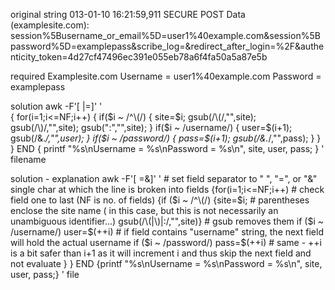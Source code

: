 original string
013-01-10 16:21:59,911 SECURE POST Data (examplesite.com):
session%5Busername_or_email%5D=user1%40example.com&session%5Bpassword%5D=examplepass&scribe_log=&redirect_after_login=%2F&authenticity_token=4d27cf47496ec391e055eb78a6f4fa50a5a87e5b

required
Examplesite.com
Username = user1%40example.com
Password = examplepass

solution
awk -F'[ |=]' ' \
 {
   for(i=1;i<=NF;i++)
   {
     if($i ~ /^\(/)
     {
       site=$i; gsub(/\(/,"",site); gsub(/\)/,"",site); gsub(":","",site);
     }
     if($i ~ /username/)
     {
       user=$(i+1); gsub(/\&.*/,"",user);
     }
     if($i ~ /password/)
     {
       pass=$(i+1); gsub(/\&.*/,"",pass);
     }
   }
 }
END {
   printf "%s\nUsername = %s\nPassword = %s\n", site, user, pass;
} ' filename

solution - explanation
awk -F'[ =&]' '                               # set field separator to " ", "=", or "&" single char at which the line is broken into fields
     {for(i=1;i<=NF;i++)                      # check field one to last (NF is no. of fields)
       {if ($i ~ /^\(/)     {site=$i;         # parentheses enclose the site name ( in this case, but this is not necessarily an unambiguous identifier...)
                             gsub(/\(|\)|:/,"",site)}    # gsub removes them
        if ($i ~ /username/) user=$(++i)      # if field contains "username" string, the next field will hold the actual username
        if ($i ~ /password/) pass=$(++i)      # same - ++i is a bit safer than i+1 as it will increment i and thus skip the next field and not evaluate
       }
     }
     END {printf "%s\nUsername = %s\nPassword = %s\n", site, user, pass;}
    ' file
